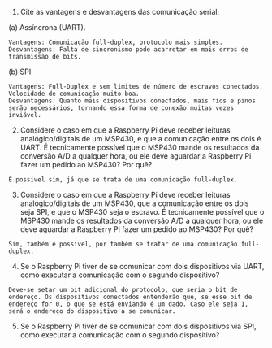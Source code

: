 1. Cite as vantagens e desvantagens das comunicação serial:

(a) Assíncrona (UART).
```
Vantagens: Comunicação full-duplex, protocolo mais simples.
Desvantagens: Falta de sincronismo pode acarretar em mais erros de transmissão de bits.
```
(b) SPI.

```
Vantagens: Full-Duplex e sem limites de número de escravos conectados. Velocidade de comunicação muito boa.
Desvantagens: Quanto mais dispositivos conectados, mais fios e pinos serão necessários, tornando essa forma de conexão muitas vezes inviável.
```

2. Considere o caso em que a Raspberry Pi deve receber leituras analógico/digitais de um MSP430, e que a comunicação entre os dois é UART. É tecnicamente possível que o MSP430 mande os resultados da conversão A/D a qualquer hora, ou ele deve aguardar a Raspberry Pi fazer um pedido ao MSP430? Por quê?
```
É possivel sim, já que se trata de uma comunicação full-duplex.
```

3. Considere o caso em que a Raspberry Pi deve receber leituras analógico/digitais de um MSP430, que a comunicação entre os dois seja SPI, e que o MSP430 seja o escravo. É tecnicamente possível que o MSP430 mande os resultados da conversão A/D a qualquer hora, ou ele deve aguardar a Raspberry Pi fazer um pedido ao MSP430? Por quê?
```
Sim, também é possivel, por também se tratar de uma comunicação full-duplex.
```

4. Se o Raspberry Pi tiver de se comunicar com dois dispositivos via UART, como executar a comunicação com o segundo dispositivo?
```
Deve-se setar um bit adicional do protocolo, que seria o bit de endereço. Os dispositivos conectados entenderão que, se esse bit de endereço for 0, o que se está enviando é um dado. Caso ele seja 1, será o endereço do dispositivo a se comunicar.
```

5. Se o Raspberry Pi tiver de se comunicar com dois dispositivos via SPI, como executar a comunicação com o segundo dispositivo?
